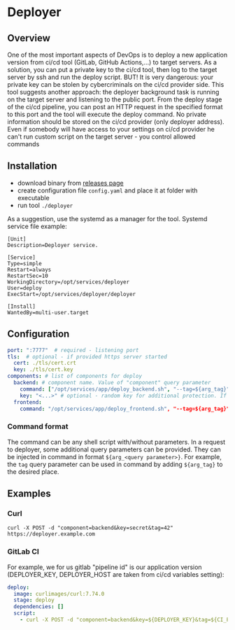 # Deployer

## Overview
One of the most important aspects of DevOps is to deploy a new application version from ci/cd tool (GitLab, GitHub Actions,...) to target servers.
As a solution, you can put a private key to the ci/cd tool, then log to the target server by ssh and run the deploy script. 
BUT! It is very dangerous: your private key can be stolen by cybercriminals on the ci/cd provider side. 
This tool suggests another approach: the deployer background task is running on the target server and listening to the public port. 
From the deploy stage of the ci/cd pipeline, you can post an HTTP request in the specified format to this port and the tool will execute the deploy command. 
No private information should be stored on the ci/cd provider (only deployer address).
Even if somebody will have access to your settings on ci/cd provider he can't run custom script on the target server - you control allowed commands

## Installation
- download binary from [releases page](https://gitlab.com/junte/devops/deployer/-/releases/)
- create configuration file `config.yaml` and place it at folder with executable
- run tool `./deployer`

As a suggestion, use the systemd as a manager for the tool. Systemd service file example: 
```
[Unit]
Description=Deployer service.

[Service]
Type=simple
Restart=always
RestartSec=10
WorkingDirectory=/opt/services/deployer
User=deploy
ExecStart=/opt/services/deployer/deployer

[Install]
WantedBy=multi-user.target
```

## Configuration
```yaml
port: ":7777"  # required - listening port 
tls:  # optional - if provided https server started
  cert: ./tls/cert.crt
  key: ./tls/cert.key
components: # list of components for deploy
  backend: # component name. Value of "component" query parameter
    command: ["/opt/services/app/deploy_backend.sh", "--tag=${arg_tag}"] # required - deploy command
    key: "<...>" # optional - random key for additional protection. If not provided - don't check. Value of "key" query parameter 
  frontend:
    command: "/opt/services/app/deploy_frontend.sh", "--tag=${arg_tag}"] # required - deploy command
```

### Command format
The command can be any shell script with/without parameters. 
In a request to deployer, some additional query parameters can be provided.
They can be injected in command in format `${arg_<query parameter>}`.
For example, the `tag` query parameter can be used in command by adding `${arg_tag}` to the desired place.


## Examples
### Curl
```shell script
curl -X POST -d "component=backend&key=secret&tag=42" https://deployer.example.com
```

### GitLab CI
For example, we for us gitlab "pipeline id" is our application version (DEPLOYER_KEY, DEPLOYER_HOST are taken from ci/cd variables setting): 
```yaml
deploy:
  image: curlimages/curl:7.74.0
  stage: deploy
  dependencies: []
  script:
    - curl -X POST -d "component=backend&key=${DEPLOYER_KEY}&tag=${CI_PIPELINE_ID}" ${DEPLOYER_HOST}
```